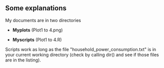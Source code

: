 ## Some explanations

My documents are in two directories

* <b>Myplots</b> (Plot1 to 4.png)

* <b>Myscripts</b> (Plot1 to 4.R)

Scripts work as long as the file "household_power_consumption.txt" is in your current working directory (check by calling dir() and see if those files are in the listing). 
